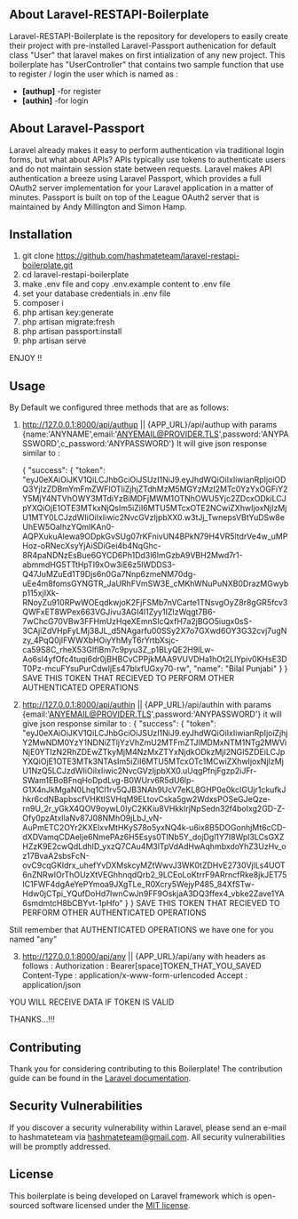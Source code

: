 ## About Laravel-RESTAPI-Boilerplate

Laravel-RESTAPI-Boilerplate is the repository for developers to easily create their project with pre-installed Laravel-Passport authenication for default class "User" that laravel makes on first intialization of any new project.
This boilerplate has "UserController" that contains two sample function that use to register / login the user which is named as :
- **[authup]** -for register
- **[authin]** -for login


## About Laravel-Passport

Laravel already makes it easy to perform authentication via traditional login forms, but what about APIs? APIs typically use tokens to authenticate users and do not maintain session state between requests. Laravel makes API authentication a breeze using Laravel Passport, which provides a full OAuth2 server implementation for your Laravel application in a matter of minutes. Passport is built on top of the League OAuth2 server that is maintained by Andy Millington and Simon Hamp.

## Installation

1. git clone https://github.com/hashmateteam/laravel-restapi-boilerplate.git
2. cd laravel-restapi-boilerplate
3. make .env file and copy .env.example content to .env file
4. set your database credentials in .env file
5. composer i
6. php artisan key:generate
7. php artisan migrate:fresh
8. php artisan passport:install
9. php artisan serve

ENJOY !!

## Usage
By Default we configured three methods that are as follows:

1. http://127.0.0.1:8000/api/authup || {APP_URL}/api/authup
   with params {name:'ANYNAME',email:'ANYEMAIL@PROVIDER.TLS',password:'ANYPASSWORD',c_password:'ANYPASSWORD'}
It will give json response similar to :

   {
    "success": {
        "token": "eyJ0eXAiOiJKV1QiLCJhbGciOiJSUzI1NiJ9.eyJhdWQiOiIxIiwianRpIjoiODQ3YjIzZDBmYmFmZWFlOTliZjhjZTdhMzM5MGYzMzI2MTc0YzYxOGFiY2Y5MjY4NTVhOWY3MTdiYzBiMDFjMWM1OTNhOWU5Yjc2ZDcxODkiLCJpYXQiOjE1OTE3MTkxNjQsIm5iZiI6MTU5MTcxOTE2NCwiZXhwIjoxNjIzMjU1MTY0LCJzdWIiOiIxIiwic2NvcGVzIjpbXX0.w3tJj_TwnepsVBtYuDSw8eUhEW5OaIhzYQmIKAn0-AQPXukuAIewa9ODpkGvSUg07rKFnivUN4BPkN79H4VR5ltdrVe4w_uMPHoz-oRNecXsyYjAiSDiGei4b4NqGhc-8R4paNDNzEsBue6GYCD6Ph1Dd3l6lmGzbA9VBH2Mwd7r1-abmmdHG5TTtHpTI9xOw3iE6z5lWDDS3-Q47JuMZuEd1T9Djs6n0Ga7Nnp6zmeNM70dg-uEe4m8fomsGYNGTR_JaURhFVmSW3E_cMKhWNuPuNXB0DrazMGwybp115xjIXk-RNoyZu910RPwWOEqdkwjoK2FjFSMb7nVCarte1TNsvgOyZ8r8gGR5fcv3QWFxET8WPex663VGJivu3AGl4l1Zyy1IZIzWqgt7B6-7wChcG70VBw3FFHmUzHqeXEmnSlcQxfH7a2jBGO5iugx0sS-3CAjiZdVHpFyLMj38JL_d5NAgarfu00SSy2X7o7GXwd6OY3G32cvj7ugNzy_4PqQ0jIFWWXbHOiyYhMyT6rYrtbXsjc-ca59S8C_rheX53GlfIBm7c9pyu3Z_p1BLyQE2H9lLw-Ao6sl4yfOfc4tuqi6dr0jBHBCvCPPjkMAA9VUVDHa1hOt2LlYpiv0KHsE3DT0Pz-mcuFYsuPurCdwljEs47blxfUGxy70-rw",
        "name": "Bilal Punjabi"
        }
    }
SAVE THIS TOKEN THAT RECIEVED TO PERFORM OTHER AUTHENTICATED OPERATIONS

2. http://127.0.0.1:8000/api/authin || {APP_URL}/api/authin
   with params {email:'ANYEMAIL@PROVIDER.TLS',password:'ANYPASSWORD'}
it will give json response similar to :
    {
    "success": {
        "token": "eyJ0eXAiOiJKV1QiLCJhbGciOiJSUzI1NiJ9.eyJhdWQiOiIxIiwianRpIjoiZjhjY2MwNDM0YzY1NDNiZTljYzVhZmU2MTFmZTJlMDMxNTM1NTg2MWViNjE0YTIzN2RhZDEwZTkyMjM4NzMxZTYxNjdkODkzMjI2NGI5ZDEiLCJpYXQiOjE1OTE3MTk3NTAsIm5iZiI6MTU5MTcxOTc1MCwiZXhwIjoxNjIzMjU1NzQ5LCJzdWIiOiIxIiwic2NvcGVzIjpbXX0.uUqgPfnjFgzp2iJFr-SWam1EBoBFnqHoDpdLvg-B0WUrv6R5dU6lp-G1X4nJkMgaN0Lhq1Cl1rv5QJB3NAh9UcV7eKL8GHP0e0kcIGUjr1ckufkJhkr6cdNBapbscfVHKtISVHqM9ELtovCska5gw2WdxsPOSeGJeQze-rn9U_2r_yGkX4QOV9oywL0IyC2KKiu8VHkkIrjNpSedn32f4boIxg2GD-Z-Ofy0pzAtxllaNv87J08NMhO9jLbJ_vN-AuPmETC2OYr2KXEIxvMtHKyS78o5yxNQ4k-u6ix8B5DOGonhjMt6cCD-dXDVamqCDAelje6NmePAz6H5Esys0TINb5Y_dojDgl1Y7I8Wpl3LCsGXZHZzK9E2cwQdLdhID_yxzQ7CAu4M3lTpVdAdHwAqhmbxdoYhZ3UzHv_oz17BvaA2sbsFcN-ovC9cqGKldrx_uhefYvDXMskcyMZtWwvJ3WK0tZDHvE2730VjlLs4UOT6nZNRwlOrThOUzXtVEGhhnqdQrb2_9LCEoLoKtrrF9ARrncfRke8jkJET75IC1FWF4dgAeYePYmoa9JXgTLe_R0Xcry5WejyP485_84XfSTw-Hdw0jCTpi_YQufDoHd7lwnCwJn9FF9OskjaA3DQ3ffex4_vbke2Zave1YA6smdmtcH8bCBYvt-1pHfo"
        }
    }
SAVE THIS TOKEN THAT RECIEVED TO PERFORM OTHER AUTHENTICATED OPERATIONS

Still remember that AUTHENTICATED OPERATIONS we have one for you named "any"

3. http://127.0.0.1:8000/api/any || {APP_URL}/api/any
   with headers as follows :
   Authorization : Bearer[space]TOKEN_THAT_YOU_SAVED
   Content-Type  : application/x-www-form-urlencoded
   Accept        : application/json

YOU WILL RECEIVE DATA IF TOKEN IS VALID

THANKS...!!!
## Contributing

Thank you for considering contributing to this Boilerplate! The contribution guide can be found in the [Laravel documentation](https://laravel.com/docs/contributions).


## Security Vulnerabilities

If you discover a security vulnerability within Laravel, please send an e-mail to hashmateteam via [hashmateteam@gmail.com](mailto:hashmateteam@gmail.com). All security vulnerabilities will be promptly addressed.

## License

This boilerplate is being developed on Laravel framework which is open-sourced software licensed under the [MIT license](https://opensource.org/licenses/MIT).